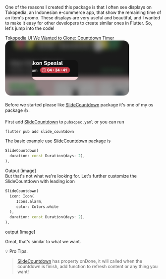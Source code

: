 One of the reasons I created this package is that I often see displays on Tokopedia, an Indonesian e-commerce app, that show the remaining time of an item's promo. These displays are very useful and beautiful, and I wanted to make it easy for other developers to create similar ones in Flutter. So, let's jump into the code!

Tokopedia UI We Wanted to Clone: Countdown Timer
<br>
<img src="https://raw.githubusercontent.com/farhanfadila1717/portofolio-data/main/images/b-1-1.png" alt="Tokopedia Countdown Timer" width="400"/>
<br>
<br>
Before we started please like [SlideCountdown][pubdev] package it's one of my os package 👍.

First add [SlideCountdown][pubdev] to `pubscpec.yaml` or you can run

```shell
flutter pub add slide_countdown
```

The basic example use [SlideCountdown][pubdev] package is

```dart
SlideCountdown(
  duration: const Duration(days: 2),
),
```

Output
[image]
<br>
But that's not what we're looking for. Let's further customize the SlideCountdown with leading icon
<br>

```dart
SlideCountdown(
  icon: Icon(
     Icons.alarm,
     color: Colors.white
  ),
  duration: const Duration(days: 2),
),
```

output
[image]

Great, that's similar to what we want.

💡 Pro Tips.

> [SlideCountdown][pubdev] has property onDone, it will called when the countdown is finish, add function to refresh content or any thing you want!

[pubdev]: https://pub.dev/packages/slide_countdown
